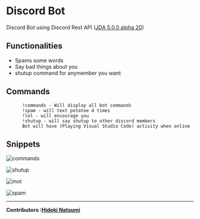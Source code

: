 # Discord Bot 
Discord Bot using Discord Rest API (<a href="https://github.com/DV8FromTheWorld/JDA">JDA 5.0.0 alpha 20<a>)



Functionalities
-
<ul>
<li>Spams some words</li>
<li>Say bad things about you</li>
<li>shutup command for anymember you want</li>
</ul>

  Commands
  -
     
          !commands - Will display all bot commands 
          !spam - will text potatoe 4 times
          !lol - will encourage you
          !shutup - will say shutup to other discord members
          Bot will have (Playing Visual Studio Code) activity when online
          
   
   Snippets
   -
   ![commands](https://user-images.githubusercontent.com/96385473/192399739-166bb22e-a839-4325-98ca-60b657ccad36.png)
  
![shutup](https://user-images.githubusercontent.com/96385473/192399823-a27a37e7-aad6-485e-9798-7a9d4bcacd19.png)
  
![mot](https://user-images.githubusercontent.com/96385473/192399825-d10b4051-24af-42f8-84ef-4b20b48e654d.png)
  
![spam](https://user-images.githubusercontent.com/96385473/192399829-85f17667-a312-4ffc-bc0d-858cedfb1ab6.png)

---
<strong>Contributors :[Hideki Natsumi](https://github.com/HidekiNatsumi) 
